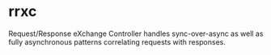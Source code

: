 # rrxc
Request/Response eXchange Controller handles sync-over-async as well as fully asynchronous patterns correlating requests with responses.

